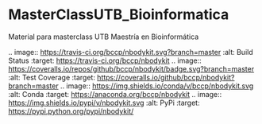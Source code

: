 # MasterClassUTB_Bioinformatica
Material para masterclass UTB Maestría en Bioinformática

.. image:: https://travis-ci.org/bccp/nbodykit.svg?branch=master
    :alt: Build Status
    :target: https://travis-ci.org/bccp/nbodykit
.. image:: https://coveralls.io/repos/github/bccp/nbodykit/badge.svg?branch=master
    :alt: Test Coverage
    :target: https://coveralls.io/github/bccp/nbodykit?branch=master
.. image:: https://img.shields.io/conda/v/bccp/nbodykit.svg
   :alt: Conda
   :target: https://anaconda.org/bccp/nbodykit
.. image:: https://img.shields.io/pypi/v/nbodykit.svg
   :alt: PyPi
   :target: https://pypi.python.org/pypi/nbodykit/
